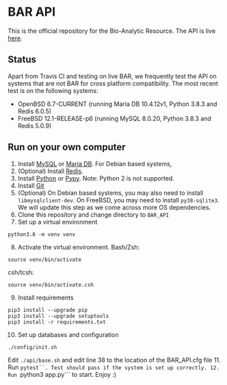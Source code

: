 # BAR API

This is the official repository for the Bio-Analytic Resource. The API is live [here](http://bar.utoronto.ca/api/apidocs).

## Status

Apart from Travis CI and testing on live BAR, we frequently test the API on systems that are not BAR for cross platform compatibility. The most recent test is on the following systems:

* OpenBSD 6.7-CURRENT (running Maria DB 10.4.12v1, Python 3.8.3 and Redis 6.0.5)
* FreeBSD 12.1-RELEASE-p6 (running MySQL 8.0.20, Python 3.8.3 and Redis 5.0.9)

## Run on your own computer

1. Install [MySQL](https://www.mysql.com/products/community/) or [Maria DB](https://mariadb.com/downloads/). For Debian based systems, 
2. (Optional) Install [Redis](https://redis.io/download).
3. Install [Python](https://www.python.org/downloads/) or [Pypy](https://www.pypy.org/download.html). Note: Python 2 is not supported.
4. Install [Git](https://git-scm.com/downloads)
5. (Optional) On Debian based systems, you may also need to install ```libmysqlclient-dev```. On FreeBSD, you may need to install ```py38-sqlite3```. We will update this step as we come across more OS dependencies. 
6. Clone this repository and change directory to ```BAR_API```
7. Set up a virtual environment
```
python3.8 -m venv venv
```
8. Activate the virtual environment. Bash/Zsh:
```
source venv/bin/activate
```
csh/tcsh:
```
source venv/bin/activate.csh
```
9. Install requirements
```
pip3 install --upgrade pip
pip3 install --upgrade setuptools
pip3 install -r requirements.txt
```
10. Set up databases and configuration
```
./config/init.sh
```
Edit ```./api/base.sh``` and edit line 38 to the location of the BAR_API.cfg file
11. Run ```pytest``. Test should pass if the system is set up correctly.
12. Run ```python3 app.py``` to start. Enjoy :)


